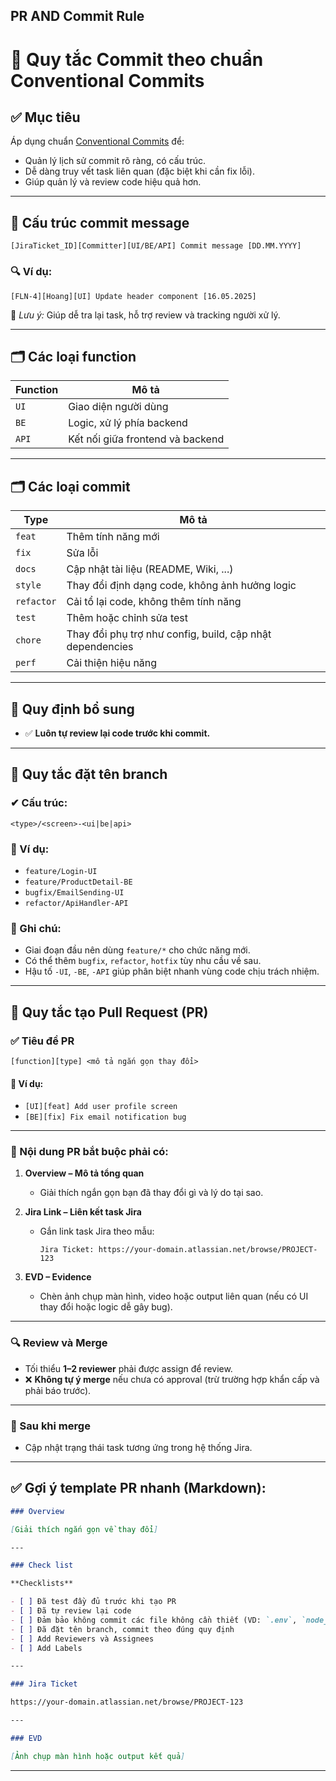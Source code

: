 ## PR AND Commit Rule

# 📘 Quy tắc Commit theo chuẩn Conventional Commits

## ✅ Mục tiêu

Áp dụng chuẩn [Conventional Commits](https://www.conventionalcommits.org/) để:

- Quản lý lịch sử commit rõ ràng, có cấu trúc.
- Dễ dàng truy vết task liên quan (đặc biệt khi cần fix lỗi).
- Giúp quản lý và review code hiệu quả hơn.

---

## 🎯 Cấu trúc commit message

```
[JiraTicket_ID][Committer][UI/BE/API] Commit message [DD.MM.YYYY]
```

### 🔍 Ví dụ:

```
[FLN-4][Hoang][UI] Update header component [16.05.2025]
```

📌 _Lưu ý:_ Giúp dễ tra lại task, hỗ trợ review và tracking người xử lý.

---

## 🗂 Các loại function

| Function | Mô tả                            |
| -------- | -------------------------------- |
| `UI`     | Giao diện người dùng             |
| `BE`     | Logic, xử lý phía backend        |
| `API`    | Kết nối giữa frontend và backend |

---

## 🗂 Các loại commit

| Type       | Mô tả                                                     |
| ---------- | --------------------------------------------------------- |
| `feat`     | Thêm tính năng mới                                        |
| `fix`      | Sửa lỗi                                                   |
| `docs`     | Cập nhật tài liệu (README, Wiki, ...)                     |
| `style`    | Thay đổi định dạng code, không ảnh hưởng logic            |
| `refactor` | Cải tổ lại code, không thêm tính năng                     |
| `test`     | Thêm hoặc chỉnh sửa test                                  |
| `chore`    | Thay đổi phụ trợ như config, build, cập nhật dependencies |
| `perf`     | Cải thiện hiệu năng                                       |

---

## 🧩 Quy định bổ sung

- ✅ **Luôn tự review lại code trước khi commit.**

---

## 🌿 Quy tắc đặt tên branch

### ✔ Cấu trúc:

```
<type>/<screen>-<ui|be|api>
```

### 📌 Ví dụ:

- `feature/Login-UI`
- `feature/ProductDetail-BE`
- `bugfix/EmailSending-UI`
- `refactor/ApiHandler-API`

### 📎 Ghi chú:

- Giai đoạn đầu nên dùng `feature/*` cho chức năng mới.
- Có thể thêm `bugfix`, `refactor`, `hotfix` tùy nhu cầu về sau.
- Hậu tố `-UI`, `-BE`, `-API` giúp phân biệt nhanh vùng code chịu trách nhiệm.

---

## 🔀 Quy tắc tạo Pull Request (PR)

### ✅ Tiêu đề PR

```
[function][type] <mô tả ngắn gọn thay đổi>
```

#### 📌 Ví dụ:

- `[UI][feat] Add user profile screen`
- `[BE][fix] Fix email notification bug`

---

### 📄 Nội dung PR bắt buộc phải có:

1. **Overview – Mô tả tổng quan**

   - Giải thích ngắn gọn bạn đã thay đổi gì và lý do tại sao.

2. **Jira Link – Liên kết task Jira**

   - Gắn link task Jira theo mẫu:

     ```
     Jira Ticket: https://your-domain.atlassian.net/browse/PROJECT-123
     ```

3. **EVD – Evidence**

   - Chèn ảnh chụp màn hình, video hoặc output liên quan (nếu có UI thay đổi hoặc logic dễ gây bug).

---

### 🔍 Review và Merge

- Tối thiểu **1–2 reviewer** phải được assign để review.
- ❌ **Không tự ý merge** nếu chưa có approval (trừ trường hợp khẩn cấp và phải báo trước).

---

### 🧹 Sau khi merge

- Cập nhật trạng thái task tương ứng trong hệ thống Jira.

---

## ✅ Gợi ý template PR nhanh (Markdown):

```markdown
### Overview

[Giải thích ngắn gọn về thay đổi]

---

### Check list

**Checklists**

- [ ] Đã test đầy đủ trước khi tạo PR
- [ ] Đã tự review lại code
- [ ] Đảm bảo không commit các file không cần thiết (VD: `.env`, `node_modules`, build folder, v.v.)
- [ ] Đã đặt tên branch, commit theo đúng quy định
- [ ] Add Reviewers và Assignees
- [ ] Add Labels

---

### Jira Ticket

https://your-domain.atlassian.net/browse/PROJECT-123

---

### EVD

[Ảnh chụp màn hình hoặc output kết quả]
```

---
